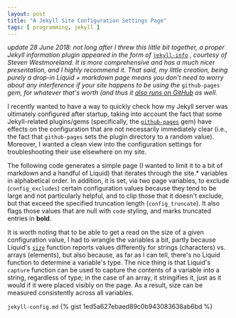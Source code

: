 ```yaml
---
layout: post
title: "A Jekyll Site Configuration Settings Page"
tags: [ programming, jekyll ] 
---
```

*update 28 June 2018: not long after I threw this little bit together, a proper Jekyll information plugin appeared in the form of* [`jekyll-info`](https://github.com/swestmoreland/jekyll-info) *, courtesy of Steven Westmoreland. It is more comprehensive and has a much nicer presentation, and I highly recommend it. That said, my little creation, being purely a drop-in Liquid + markdown page means you don't need to worry about any interference if your site happens to be using the* `github-pages` *gem, for whatever that's worth (and thus it [also runs on GitHub](http://jamesluberda.github.io/jekyll-config) as well.*

I recently wanted to have a way to quickly check how my Jekyll server was ultimately configured after startup, taking into account the fact that some Jekyll-related plugins/gems (specifically, the [`github-pages`](https://github.com/github/pages-gem) gem) have effects on the configuration that are not necessarily immediately clear (i.e., the fact that `github-pages` sets the plugin directory to a random value). Moreover, I wanted a clean view into the configuration settings for troubleshooting their use elsewhere on my site.

The following code generates a simple page (I wanted to limit it to a bit of markdown and a handful of Liquid) that iterates through the site.* variables in alphabetical order. In addition, it is set, via two page variables, to exclude (`config_excludes`) certain configuration values because they tend to be large and not particularly helpful, and to clip those that it doesn't exclude, but that exceed the specified truncation length (`config_truncate`). It also flags those values that are null with `code` styling, and marks truncated entries in **bold**.

It is worth noting that to be able to get a read on the size of a given configuration value, I had to wrangle the variables a bit, partly because Liquid's [`size`](http://shopify.github.io/liquid/filters/size/) function reports values differently for strings (characters) vs. arrays (elements), but also because, as far as I can tell, there's no Liquid function to determine a variable's type. The nice thing is that Liquid's `capture` function can be used to capture the contents of a variable into a string, regardless of type; in the case of an array,  it stringifies it, just as it would if it were placed visibly on the page. As a result, size can be measured consistently across all variables.

`jekyll-config.md`
{% gist 1ed5a627ebaed89c0b943083638ab6bd %}
